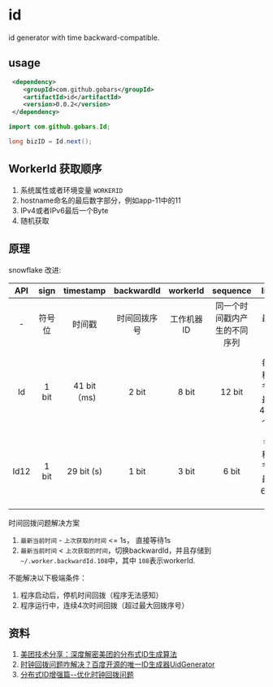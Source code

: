 # id

id generator with time backward-compatible.

## usage

```xml
 <dependency>
    <groupId>com.github.gobars</groupId>
    <artifactId>id</artifactId>
    <version>0.0.2</version>
 </dependency>
```

```java
import com.github.gobars.Id;

long bizID = Id.next();
```

## WorkerId 获取顺序

1. 系统属性或者环境变量 `WORKERID`
1. hostname命名的最后数字部分，例如app-11中的11
1. IPv4或者IPv6最后一个Byte
1. 随机获取

## 原理

snowflake 改进:

API|sign | timestamp |backwardId| workerId|sequence| limit |max|years|remark
:---:  |:---:  | :---:      | :---: | :---:     |:---:|:---:|:---:|:---:|---
-|符号位 | 时间戳    |时间回拨序号 | 工作机器ID  |同一个时间戳内产生的不同序列|最大值|使用年限|限制| 备注
Id|1 bit | 41 bit（ms)    | 2 bit | 8 bit  |12 bit |每毫秒单节点最大4096个ID|2^63|2^41/1000/60/60/24/365.5≈69年| 标准snowflake中10位workerId抽出2位作为时间回拨序号
Id12|1 bit | 29 bit (s) | 1 bit | 3 bit | 6 bit |每1秒单节点最大64个ID|2^39=549,755,813,888|2^29/60/60/24/365.5 ≈17年|
    
时间回拨问题解决方案

1. `最新当前时间` - `上次获取的时间` <= 1s， 直接等待1s
1. `最新当前时间` < `上次获取的时间`，切换backwardId，并且存储到 `~/.worker.backwardId.108`中，其中 `108`表示workerId.

不能解决以下极端条件：

1. 程序启动后，停机时间回拨（程序无法感知）
1. 程序运行中，连续4次时间回拨（超过最大回拨序号）

## 资料

1. [美团技术分享：深度解密美团的分布式ID生成算法](https://zhuanlan.zhihu.com/p/83753710)
1. [时钟回拨问题咋解决？百度开源的唯一ID生成器UidGenerator](https://zhuanlan.zhihu.com/p/77737855)
1. [分布式ID增强篇--优化时钟回拨问题](https://www.jianshu.com/p/98c202f64652)
